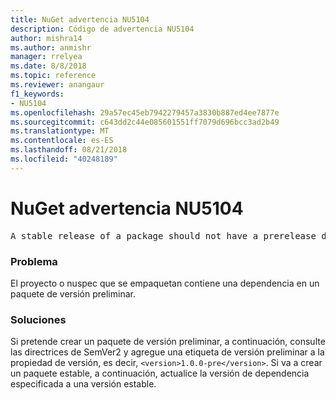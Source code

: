 ```yaml
---
title: NuGet advertencia NU5104
description: Código de advertencia NU5104
author: mishra14
ms.author: anmishr
manager: rrelyea
ms.date: 8/8/2018
ms.topic: reference
ms.reviewer: anangaur
f1_keywords:
- NU5104
ms.openlocfilehash: 29a57ec45eb7942279457a3830b887ed4ee7877e
ms.sourcegitcommit: c643dd2c44e085601551ff7079d696bcc3ad2b49
ms.translationtype: MT
ms.contentlocale: es-ES
ms.lasthandoff: 08/21/2018
ms.locfileid: "40248189"
---
```

# <a name="nuget-warning-nu5104"></a>NuGet advertencia NU5104
<pre>A stable release of a package should not have a prerelease dependency. Either modify the version spec of dependency "NuGet.Versioning [4.7.0-preview4.5065, )" or update the version field in the nuspec.</pre>

### <a name="issue"></a>Problema

El proyecto o nuspec que se empaquetan contiene una dependencia en un paquete de versión preliminar.


### <a name="solution"></a>Soluciones

Si pretende crear un paquete de versión preliminar, a continuación, consulte las directrices de SemVer2 y agregue una etiqueta de versión preliminar a la propiedad de versión, es decir, `<version>1.0.0-pre</version>`. Si va a crear un paquete estable, a continuación, actualice la versión de dependencia especificada a una versión estable.

